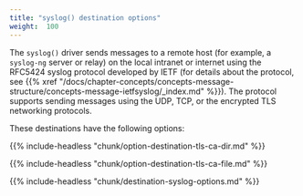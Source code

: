 ```yaml
---
title: "syslog() destination options"
weight:  100
---
```

<!-- DISCLAIMER: This file is based on the syslog-ng Open Source Edition documentation https://github.com/balabit/syslog-ng-ose-guides/commit/2f4a52ee61d1ea9ad27cb4f3168b95408fddfdf2 and is used under the terms of The syslog-ng Open Source Edition Documentation License. The file has been modified by Axoflow. -->

The `syslog()` driver sends messages to a remote host (for example, a `syslog-ng` server or relay) on the local intranet or internet using the RFC5424 syslog protocol developed by IETF (for details about the protocol, see {{% xref "/docs/chapter-concepts/concepts-message-structure/concepts-message-ietfsyslog/_index.md" %}}). The protocol supports sending messages using the UDP, TCP, or the encrypted TLS networking protocols.

These destinations have the following options:

{{% include-headless "chunk/option-destination-tls-ca-dir.md" %}}

{{% include-headless "chunk/option-destination-tls-ca-file.md" %}}

{{% include-headless "chunk/destination-syslog-options.md" %}}
